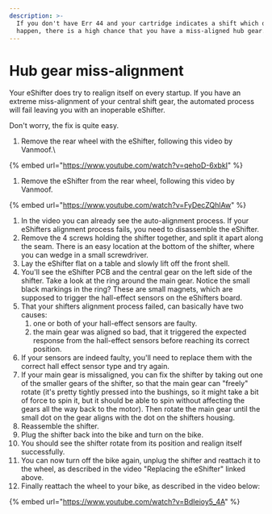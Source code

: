 ```yaml
---
description: >-
  If you don't have Err 44 and your cartridge indicates a shift which doesn't
  happen, there is a high chance that you have a miss-aligned hub gear.
---
```


# Hub gear miss-alignment

Your eShifter does try to realign itself on every startup. If you have an extreme miss-alignment of your central shift gear, the automated process will fail leaving you with an inoperable eShifter.&#x20;

Don't worry, the fix is quite easy.&#x20;



1. Remove the rear wheel with the eShifter, following this video by Vanmoof.\


{% embed url="https://www.youtube.com/watch?v=qehoD-6xbkI" %}

1. Remove the eShifter from the rear wheel, following this video by Vanmoof.&#x20;

{% embed url="https://www.youtube.com/watch?v=FyDecZQhlAw" %}

1. In the video you can already see the auto-alignment process. If your eShifters alignment process fails, you need to disassemble the eShifter.
2. Remove the 4 screws holding the shifter together, and split it apart along the seam. There is an easy location at the bottom of the shifter, where you can wedge in a small screwdriver.
3. Lay the eShifter flat on a table and slowly lift off the front shell.&#x20;
4. You'll see the eShifter PCB and the central gear on the left side of the shifter. Take a look at the ring around the main gear. Notice the small black markings in the ring? These are small magnets, which are supposed to trigger the hall-effect sensors on the eShifters board.&#x20;
5. That your shifters alignment process failed, can basically have two causes:&#x20;
   1. one or both of your hall-effect sensors are faulty.
   2. the main gear was aligned so bad, that it triggered the expected response from the hall-effect sensors before reaching its correct position.
6. If your sensors are indeed faulty, you'll need to replace them with the correct hall effect sensor type and try again.&#x20;
7. If your main gear is missaligned, you can fix the shifter by taking out one of the smaller gears of the shifter, so that the main gear can "freely" rotate (it's pretty tightly pressed into the bushings, so it might take a bit of force to spin it, but it should be able to spin without affecting the gears all the way back to the motor). Then rotate the main gear until the small dot on the gear aligns with the dot on the shifters housing.&#x20;
8. Reassemble the shifter.
9. Plug the shifter back into the bike and turn on the bike.
10. You should see the shifter rotate from its position and realign itself successfully.
11. You can now turn off the bike again, unplug the shifter and reattach it to the wheel, as described in the video "Replacing the eShifter" linked above.
12. Finally reattach the wheel to your bike, as described in the video below:

{% embed url="https://www.youtube.com/watch?v=BdIeioy5_4A" %}
